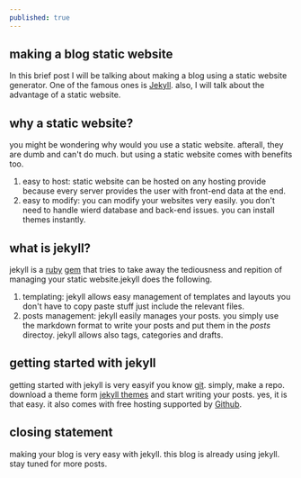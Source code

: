 ```yaml
---
published: true
---
```


## making a blog static website

In this brief post I will be talking about making a blog using a static website generator.
One of the famous ones is [Jekyll](http://jekyllrb.com/). also, I will talk about the advantage of a static website.

## why a static website?
you might be wondering why would you use a static website. afterall, they are dumb and can't do much. but using a static website comes with benefits too.
1. easy to host: static website can be hosted on any hosting provide because every server provides the user with front-end data at the end.
2. easy to modify: you can modify your websites very easily. you don't need to handle wierd database and back-end issues. you can install themes instantly.


## what is jekyll?
jekyll is a [ruby](https://en.wikipedia.org/wiki/Ruby_%28programming_language%29) [gem](https://en.wikipedia.org/wiki/RubyGems) that tries to take away the tediousness and repition of managing your static website.jekyll does the following.
1. templating: jekyll allows easy management of templates and layouts you don't have to copy paste stuff just include the relevant files.
2. posts management: jekyll easily manages your posts. you simply use the markdown format to write your posts and put them in the _posts_ directoy. jekyll allows also tags, categories and drafts.

## getting started with jekyll
getting started with jekyll is very easyif you know [git](https://en.wikipedia.org/wiki/Git_(software)). simply, make a repo. download a theme form [jekyll themes](http://jekyllthemes.org/) and start writing your posts. yes, it is that easy. it also comes with free hosting supported by [Github](http://github.com/).

## closing statement
making your blog is very easy with jekyll. this blog is already using jekyll. stay tuned for more posts.




